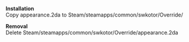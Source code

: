 **Installation**  
Copy appearance.2da to Steam/steamapps/common/swkotor/Override/

**Removal**  
Delete Steam/steamapps/common/swkotor/Override/appearance.2da
